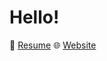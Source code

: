 # Hello!
📄 [Resume](https://drive.google.com/file/d/14IeRsLi3DSJjHdK98X5HrKnHcp5YigQT/view?usp=sharing)
🌐 [Website](https://seanquiambao.vercel.app)
